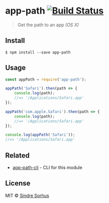 # app-path [![Build Status](https://travis-ci.org/sindresorhus/app-path.svg?branch=master)](https://travis-ci.org/sindresorhus/app-path)

> Get the path to an app *(OS X)*


## Install

```
$ npm install --save app-path
```


## Usage

```js
const appPath = require('app-path');

appPath('Safari').then(path => {
	console.log(path);
	//=> '/Applications/Safari.app'
});

appPath('com.apple.Safari').then(path => {
	console.log(path);
	//=> '/Applications/Safari.app'
});

console.log(appPath('Safari'));
//=> '/Applications/Safari.app'
```



## Related

- [app-path-cli](https://github.com/sindresorhus/app-path-cli) - CLI for this module


## License

MIT © [Sindre Sorhus](https://sindresorhus.com)

